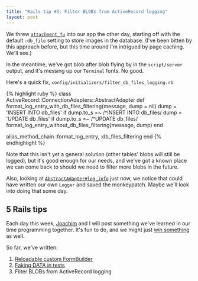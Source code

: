 ```yaml
---
title: "Rails tip #3: Filter BLOBs from ActiveRecord logging"
layout: post
---
```

<p>We threw <a href="http://github.com/technoweenie/attachment_fu"><code>attachment_fu</code></a> into our app the other day, starting off with the default <code>:db_file</code> setting to store images in the database. (I've been bitten by this approach before, but this time around I'm intrigued by page caching. We'll see.)</p>

<p>In the meantime, we've got blob after blob flying by in the <code>script/server</code> output, and it's messing up our <code>Terminal</code> fonts. No good.</p>

<p>Here's a quick fix, <code>config/initializers/filter_db_files_logging.rb</code>:</p>

{% highlight ruby %}
class ActiveRecord::ConnectionAdapters::AbstractAdapter
  def format_log_entry_with_db_files_filtering(message, dump = nil)
    dump = 'INSERT INTO db_files' if dump.to_s =~ /^INSERT INTO db_files/
    dump = 'UPDATE db_files'      if dump.to_s =~ /^UPDATE db_files/
    format_log_entry_without_db_files_filtering(message, dump)
  end

  alias_method_chain :format_log_entry, :db_files_filtering
end
{% endhighlight %}

<p>Note that this isn't yet a general solution (other tables' blobs will still be logged), but it's good enough for our needs, and we've got a known place we can come back to should we need to filter more blobs in the future.</p>

<p>Also, looking at <a href="http://github.com/rails/rails/tree/c8da518bbfedc2a06b1d96912ddae00e57f21748/activerecord/lib/active_record/connection_adapters/abstract_adapter.rb#L120"><code>AbstractAdapter#log_info</code></a> just now, we notice that could have written our own <code>Logger</code> and saved the monkeypatch. Maybe we'll look into doing that some day.</p>

<h2>5 Rails tips</h2>

<p>Each day this week, <a href="http://youtube.com/watch?v=J35CuC3ywnc">Joachim</a> and I will post something we've learned in our time programming together. It's fun to do, and we might just <a href="http://railscasts.com/contest">win something</a> as well.</p>

<p>So far, we've written:</p>

<ol>
  <li><a href="{{ site.url }}/2008/04/21/rails-tip-1-reloadable-custom-formbuilder.html">Reloadable custom FormBuilder</a></li>
  <li><a href="{{ site.url }}/2008/04/22/rails-tip-2-faking-data-in-tests.html">Faking DATA in tests</a></li>
  <li>Filter BLOBs from ActiveRecord logging</li>
</ol>
